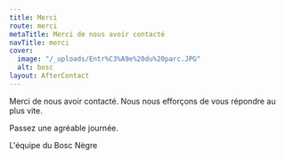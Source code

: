 ```yaml
---
title: Merci
route: merci
metaTitle: Merci de nous avoir contacté
navTitle: merci
cover:
  image: "/_uploads/Entr%C3%A9e%20du%20parc.JPG"
  alt: bosc
layout: AfterContact
---
```


Merci de nous avoir contacté. Nous nous efforçons de vous répondre au plus vite.

Passez une agréable journée.

L'équipe du Bosc Nègre
